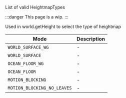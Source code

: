 List of valid HeightmapTypes

:::danger
This page is a wip.
:::

Used in world.getHeight to select the type of heightmap

| Mode                        | Description |
| --------------------------- | ----------- |
| `WORLD_SURFACE_WG`          | -           |
| `WORLD_SURFACE`             | -           |
| `OCEAN_FLOOR_WG`            | -           |
| `OCEAN_FLOOR`               | -           |
| `MOTION_BLOCKING`           | -           |
| `MOTION_BLOCKING_NO_LEAVES` | -           |
